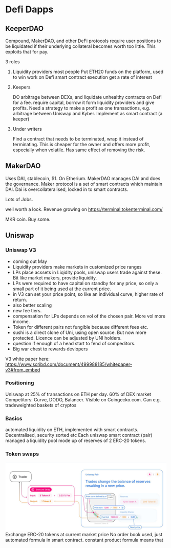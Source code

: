 # Defi Dapps

## KeeperDAO

Compound, MakerDAO, and other DeFi protocols require user positions to be liquidated if their underlying collateral becomes worth too little. This exploits that for pay. 

3 roles

1. Liquidity providers
   most people
   Put ETH20 funds on the platform, used to win work on Defi smart contract execution
   get a rate of interest

2. Keepers

    DO arbitrage between DEXs, and liquidate unhealthy contracts on Defi for a fee.
    require capital, borrow it form liquidity providers and give profits.
    Need a strategy to make a profit as one transactions, e.g. arbitrage between Uniswap and Kyber.
    Implement as smart contract (a keeper)

3. Under writers

    Find a contract that needs to be terminated, wrap it instead of terminating.
    This is cheaper for the owner and offers more profit, especially when volatile. Has same effect of removing the risk.

## MakerDAO

Uses DAI, stablecoin, $1.
On Etherium.
MakerDAO manages DAI and does the governance.
Maker protocol is a set of smart contracts which maintain DAI.
Dai is overcollateralised, locked in to smart contracts.  

Lots of Jobs.

well worth a look. 
Revenue growing on https://terminal.tokenterminal.com/

MKR coin. Buy some.

## Uniswap

### Uniswap V3 

- coming out May
- Liquidity providers make markets in customized price ranges
- LPs place acssets in Liqidity pools, uniswap users trade against these. Bit like market makers, provide liquidity.
- LPs were required to have capital on standby for any price, so only a small part of it being used at the current price.
- in V3 can set your price point, so like an individual curve, higher rate of return.
- also better scaling 
- new fee tiers.
- compensation for LPs depends on vol of the chosen pair. More vol more income.
- Token for different pairs not fungible because different fees etc.
- sushi is a direct clone of Uni, using open source. But now more protected. Licence can be adjusted by UNI holders.
- question if enough of a head start to fend of compeditors.
- Big war chest to rewards devlopers

V3 white paper here: https://www.scribd.com/document/499988185/whitepaper-v3#from_embed

### Positioning

Uniswap at 25% of transactions on ETH per day.
60% of DEX market
Competitors: Curve, DODO, Balancer. Visible on Coingecko.com.
Can e.g. tradeweighted baskets of cryptos

### Basics

automated liquidity on ETH, implemented with smart contracts.
Decentralised, security sorted etc
Each uniswap smart contract (pair) managed a liquidity pool mode up of reserves of 2 ERC-20 tokens.

### Token swaps

![](jbnotes_images/Crypto_Defi_Dapps_2021-03-29-14-35-36.png)
Exchange ERC-20 tokens at current market price
No order book used, just automated formula in smart contract.
constant product formula means that 




